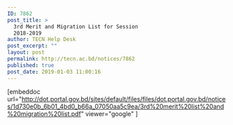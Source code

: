 ```yaml
---
ID: 7862
post_title: >
  3rd Merit and Migration List for Session
  2018-2019
author: TECN Help Desk
post_excerpt: ""
layout: post
permalink: http://tecn.ac.bd/notices/7862
published: true
post_date: 2019-01-03 11:00:16
---
```

[embeddoc url="http://dot.portal.gov.bd/sites/default/files/files/dot.portal.gov.bd/notices/1d730e0b_6b01_4bd0_b66a_07050aa5c9ea/3rd%20merit%20list%20and%20migration%20list.pdf" viewer="google" ]